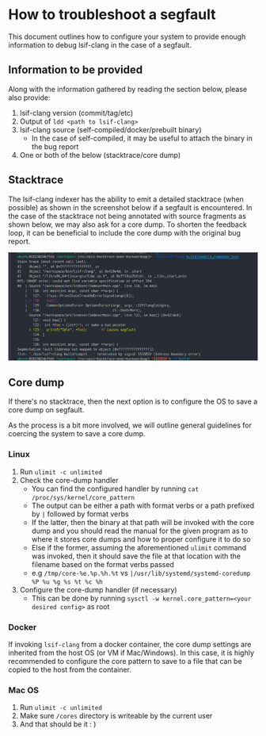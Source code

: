 # How to troubleshoot a segfault

This document outlines how to configure your system to provide enough information to debug lsif-clang in the case of a segfault.

## Information to be provided

Along with the information gathered by reading the section below, please also provide:

1. lsif-clang version (commit/tag/etc)
1. Output of `ldd <path to lsif-clang>`
1. lsif-clang source (self-compiled/docker/prebuilt binary)
    - In the case of self-compiled, it may be useful to attach the binary in the bug report
1. One or both of the below (stacktrace/core dump)

## Stacktrace

The lsif-clang indexer has the ability to emit a detailed stacktrace (when possible) as shown in the screenshot below if a segfault is encountered. In the case of the stacktrace not being annotated with source fragments as shown below, we may also ask for a core dump. To shorten the feedback loop, it can be beneficial to include the core dump with the original bug report.

![stacktrace in terminal](images/stacktrace.png)

## Core dump

If there's no stacktrace, then the next option is to configure the OS to save a core dump on segfault.

As the process is a bit more involved, we will outline general guidelines for coercing the system to save a core dump.

### Linux

1. Run `ulimit -c unlimited`
1. Check the core-dump handler
    - You can find the configured handler by running `cat /proc/sys/kernel/core_pattern`
    - The output can be either a path with format verbs or a path prefixed by `|` followed by format verbs
    - If the latter, then the binary at that path will be invoked with the core dump and you should read the manual for the given program as to where it stores core dumps and how to proper configure it to do so
    - Else if the former, assuming the aforementioned `ulimit` command was invoked, then it should save the file at that location with the filename based on the format verbs passed
    - e.g `/tmp/core-%e.%p.%h.%t` vs `|/usr/lib/systemd/systemd-coredump %P %u %g %s %t %c %h`
1. Configure the core-dump handler (if necessary)
    - This can be done by running `sysctl -w kernel.core_pattern=<your desired config>` as root

### Docker

If invoking `lsif-clang` from a docker container, the core dump settings are inherited from the host OS (or VM if Mac/Windows).
In this case, it is highly recommended to configure the core pattern to save to a file that can be copied to the host from the container.

### Mac OS

1. Run `ulimit -c unlimited`
1. Make sure `/cores` directory is writeable by the current user
1. And that should be it : )
